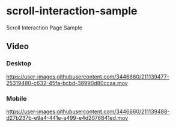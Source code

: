 # scroll-interaction-sample
Scroll Interaction Page Sample

## Video

### Desktop
https://user-images.githubusercontent.com/3446660/211139477-25319480-c632-45fa-bcbd-38990d80ccaa.mov


### Mobile
https://user-images.githubusercontent.com/3446660/211139488-d27b237b-e9a4-441e-a499-e4d2076841ed.mov
